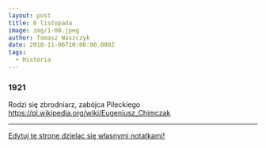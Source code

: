 ```yaml
---
layout: post
title: 6 listopada
image: img/1-08.jpeg
author: Tomasz Waszczyk
date: 2018-11-06T10:00:00.000Z
tags:
  - Historia
---
```


### 1921

Rodzi się zbrodniarz, zabójca Pileckiego https://pl.wikipedia.org/wiki/Eugeniusz_Chimczak

---

<a href="https://github.com/TomaszWaszczyk/historia.waszczyk.com/edit/master/src/content/november-6.md" target="_blank">Edytuj tę stronę dzieląc się własnymi notatkami!</a>
